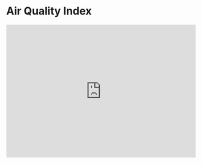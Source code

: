 # Air Quality Index

<div style="position:relative;height:0;padding-bottom:70%;overflow:hidden;"><iframe style="position:absolute;top:0;left:0;width:100%;height:100%;" src="https://makecode.microbit.org/#pub:S41288-66491-49403-27407" frameborder="0" sandbox="allow-popups allow-forms allow-scripts allow-same-origin"></iframe></div>